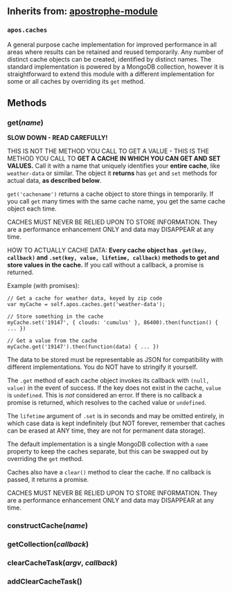 ## Inherits from: [apostrophe-module](../apostrophe-module/index.html)
### `apos.caches`
A general purpose cache implementation for improved performance in all areas
where results can be retained and reused temporarily. Any number of distinct cache
objects can be created, identified by distinct names. The standard implementation
is powered by a MongoDB collection, however it is straightforward to extend this
module with a different implementation for some or all caches by overriding
its `get` method.


## Methods
### get(*name*)
**SLOW DOWN - READ CAREFULLY!**

THIS IS NOT THE METHOD YOU CALL TO GET A VALUE - THIS IS
THE METHOD YOU CALL TO **GET A CACHE IN WHICH YOU CAN GET AND SET
VALUES.** Call it with a name that uniquely identifies
your **entire cache**, like `weather-data` or similar. The
object it **returns** has `get` and `set` methods for actual data,
**as described below**.

`get('cachename')` returns a cache object to store things in
temporarily. If you call `get` many times with the same cache name,
you get the same cache object each time.

CACHES MUST NEVER BE RELIED UPON TO STORE INFORMATION. They are a
performance enhancement ONLY and data may DISAPPEAR at any time.

HOW TO ACTUALLY CACHE DATA: **Every cache object has `.get(key, callback)` and
`.set(key, value, lifetime, callback)` methods to get
and store values in the cache.** If you call without a callback,
a promise is returned.

Example (with promises):

```
// Get a cache for weather data, keyed by zip code
var myCache = self.apos.caches.get('weather-data');

// Store something in the cache
myCache.set('19147', { clouds: 'cumulus' }, 86400).then(function() { ... })

// Get a value from the cache
myCache.get('19147').then(function(data) { ... })
```

The data to be stored must be representable as JSON for compatibility with
different implementations. You do NOT have to stringify it yourself.

The `.get` method of each cache object invokes its callback with `(null, value)` in the event
of success. If the key does not exist in the cache, `value`
is `undefined`. This is *not* considered an error. If there is no callback
a promise is returned, which resolves to the cached value or `undefined`.

The `lifetime` argument of `.set` is in seconds and may be omitted
entirely, in which case data is kept indefinitely (but NOT forever,
remember that caches can be erased at ANY time, they are not for permanent data storage).

The default implementation is a single MongoDB collection with a
`name` property to keep the caches separate, but this
can be swapped out by overriding the `get` method.

Caches also have a `clear()` method to clear the cache. If
no callback is passed, it returns a promise.

CACHES MUST NEVER BE RELIED UPON TO STORE INFORMATION. They are a
performance enhancement ONLY and data may DISAPPEAR at any time.
### constructCache(*name*)

### getCollection(*callback*)

### clearCacheTask(*argv*, *callback*)

### addClearCacheTask()

